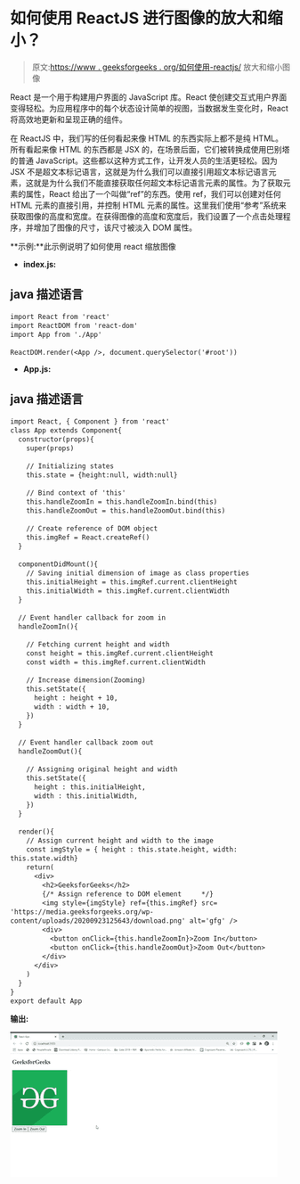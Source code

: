 # 如何使用 ReactJS 进行图像的放大和缩小？

> 原文:[https://www . geeksforgeeks . org/如何使用-reactjs/](https://www.geeksforgeeks.org/how-to-zoom-in-and-zoom-out-image-using-reactjs/) 放大和缩小图像

React 是一个用于构建用户界面的 JavaScript 库。React 使创建交互式用户界面变得轻松。为应用程序中的每个状态设计简单的视图，当数据发生变化时，React 将高效地更新和呈现正确的组件。

在 ReactJS 中，我们写的任何看起来像 HTML 的东西实际上都不是纯 HTML。所有看起来像 HTML 的东西都是 JSX 的，在场景后面，它们被转换成使用巴别塔的普通 JavaScript。这些都以这种方式工作，让开发人员的生活更轻松。因为 JSX 不是超文本标记语言，这就是为什么我们可以直接引用超文本标记语言元素，这就是为什么我们不能直接获取任何超文本标记语言元素的属性。为了获取元素的属性，React 给出了一个叫做“ref”的东西。使用 ref，我们可以创建对任何 HTML 元素的直接引用，并控制 HTML 元素的属性。这里我们使用“参考”系统来获取图像的高度和宽度。在获得图像的高度和宽度后，我们设置了一个点击处理程序，并增加了图像的尺寸，该尺寸被淡入 DOM 属性。

**示例:**此示例说明了如何使用 react 缩放图像

*   **index.js:**

## java 描述语言

```
import React from 'react'
import ReactDOM from 'react-dom'
import App from './App'

ReactDOM.render(<App />, document.querySelector('#root'))
```

*   **App.js:**

## java 描述语言

```
import React, { Component } from 'react'
class App extends Component{
  constructor(props){
    super(props)

    // Initializing states
    this.state = {height:null, width:null}

    // Bind context of 'this'
    this.handleZoomIn = this.handleZoomIn.bind(this)
    this.handleZoomOut = this.handleZoomOut.bind(this)

    // Create reference of DOM object
    this.imgRef = React.createRef()
  }

  componentDidMount(){
    // Saving initial dimension of image as class properties
    this.initialHeight = this.imgRef.current.clientHeight
    this.initialWidth = this.imgRef.current.clientWidth
  }

  // Event handler callback for zoom in
  handleZoomIn(){

    // Fetching current height and width
    const height = this.imgRef.current.clientHeight
    const width = this.imgRef.current.clientWidth

    // Increase dimension(Zooming)
    this.setState({
      height : height + 10,
      width : width + 10,
    }) 
  }

  // Event handler callback zoom out
  handleZoomOut(){

    // Assigning original height and width
    this.setState({
      height : this.initialHeight,
      width : this.initialWidth,
    })
  }

  render(){
    // Assign current height and width to the image
    const imgStyle = { height : this.state.height, width: this.state.width}
    return(
      <div>
        <h2>GeeksforGeeks</h2>
        {/* Assign reference to DOM element     */}
        <img style={imgStyle} ref={this.imgRef} src=
'https://media.geeksforgeeks.org/wp-content/uploads/20200923125643/download.png' alt='gfg' />
        <div>
          <button onClick={this.handleZoomIn}>Zoom In</button>
          <button onClick={this.handleZoomOut}>Zoom Out</button>
        </div>
      </div>   
    ) 
  }
}
export default App
```

**输出:**

![](img/fa7186974b19c47270a4da0c6eb0b18c.png)